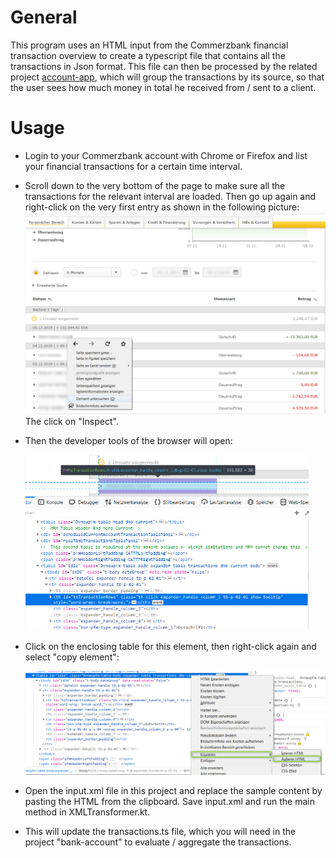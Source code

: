 # General

This program uses an HTML input from the Commerzbank financial transaction overview to create a typescript file that contains all the transactions in Json format. This file can then be processed by the related project [account-app](https://github.com/tomreineke/account-app), which will group the transactions by its source, so that the user sees how much money in total he received from / sent to a client.

# Usage

* Login to your Commerzbank account with Chrome or Firefox and list your financial transactions for a certain time interval. 

* Scroll down to the very bottom of the page to make sure all the transactions for the relevant interval are loaded. Then go up again and right-click on the very first entry as shown in the following picture:
  <img src="https://github.com/tomreineke/bank-account-checker/blob/master/src/resources/images/inspect_element.png" style="zoom:50%;" />
  The click on "Inspect".
  
* Then the developer tools of the browser will open:

  <img src="https://github.com/tomreineke/bank-account-checker/blob/master/src/resources/images/dev_tools.png" style="zoom:50%;" />

* Click on the enclosing table for this element, then right-click again and select "copy element":

  <img src="https://github.com/tomreineke/bank-account-checker/blob/master/src/resources/images/copy_table.png" style="zoom:50%;" />

* Open the input.xml file in this project and replace the sample content by pasting the HTML from the clipboard. Save input.xml and run the main method in XMLTransformer.kt. 

* This will update the transactions.ts file, which you will need in the project "bank-account" to evaluate / aggregate the transactions. 

